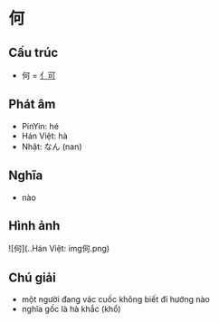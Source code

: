 # 何

## Cấu trúc
* 何 = [亻](亻.md)[可](可.md)

## Phát âm

* PinYin: hé
* Hán Việt: hà
* Nhật: なん (nan)

## Nghĩa

* nào

## Hình ảnh
![何](..Hán Việt: img何.png)

## Chú giải
* một người đang vác cuốc không biết đi hướng nào
* nghĩa gốc là hà khắc (khổ)

<script>window.HANZI_FIELD='何';</script>